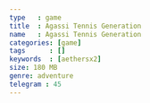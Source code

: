 ```yaml
---
type   : game
title  : Agassi Tennis Generation
name   : Agassi Tennis Generation
categories: [game]
tags      : []
keywords  : [aethersx2]
size: 180 MB
genre: adventure
telegram : 45
---
```


